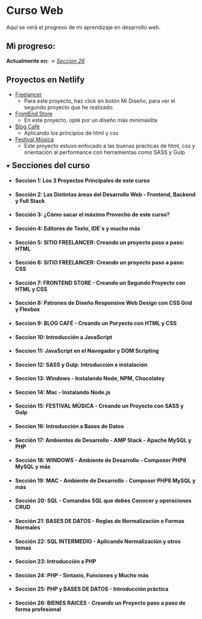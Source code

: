 # Curso Web
Aquí se verá el progreso de mi aprendizaje en desarrollo web. 

## Mi progreso:
__Actualmente en:__ $\rightarrow$ _[Seccion 26](#sección-26-bienes-raices---creando-un-proyecto-paso-a-paso-de-forma-profesional)_

## Proyectos en Netlify
* [Freelancer](https://proyects-freelancer.netlify.app/) 
    * Para este proyecto, haz click en botón Mi Diseño, para ver el segundo proyecto que he realizado.
* [FrontEnd Store](https://projects-frontend-store.netlify.app/)
    * En este proyecto, opté por un diseño más minimaslita
* [Blog Café](https://proyects-blog-cafe.netlify.app/)
    * Aplicando los principios de html y css
* [Festival Música](https://proyects-festival-musica.netlify.app/)
    * Este proyecto estuvo enfocado a las buenas prácticas de html, css y orientación al performance con herramientas como SASS y Gulp

<details open>
<summary><h2 style="display:inline">Secciones del curso</h2></summary>

* #### Seccion 1: Los 3 Proyectos Principales de este curso
* #### Sección 2: Las Distintas áreas del Desarrollo Web - Frontend, Backend y Full Stack
* #### Sección 3: ¿Cómo sacar el máximo Provecho de este curso?
* #### Sección 4: Editores de Texto, IDE´s y mucho más
* #### Sección 5: SITIO FREELANCER: Creando un proyecto paso a paso: HTML
* #### Sección 6: SITIO FREELANCER: Creando un proyecto paso a paso: CSS  
* #### Sección 7: FRONTEND STORE - Creando un Segundo Proyecto con HTML y CSS
* #### Sección 8: Patrones de Diseño Responsive Web Design con CSS Grid y Flexbox
* #### Seccion 9: BLOG CAFÉ - Creando un Poryecto con HTML y CSS
* #### Seccion 10: Introducción a JavaScript
* #### Seccion 11: JavaScript en el Navegador y DOM Scripting
* #### Seccion 12: SASS y Gulp: Introducción e instalación
* #### Seccion 13: Windows - Instalando Node, NPM, Chocolatey
* #### Seccion 14: Mac - Instalando Node.js
* #### Sección 15: FESTIVAL MÚSICA - Creando un Proyecto con SASS y Gulp
* #### Seccion 16: Introducción a Bases de Datos
* #### Sección 17: Ambientes de Desarrollo - AMP Stack - Apache MySQL y PHP
* #### Sección 18: WINDOWS - Ambiente de Desarrollo - Composer PHP8 MySQL y más
* #### Sección 19: MAC - Ambiente de Desarrollo - Composer PHP8 MySQL y más
* #### Sección 20: SQL - Comandos SQL que debes Conocer y operaciones CRUD
* #### Sección 21: BASES DE DATOS - Reglas de Normalización o Formas Normales
* #### Sección 22: SQL INTERMEDIO - Aplicando Normalización y otros temas
* #### Seccion 23: Introducción a PHP
* #### Seccion 24: PHP - Sintaxis, Funciones y Mucho más
* #### Seccion 25: PHP y BASES DE DATOS - Introducción práctica
* #### Sección 26: BIENES RAICES - Creando un Proyecto paso a paso de forma profesional

</details>
